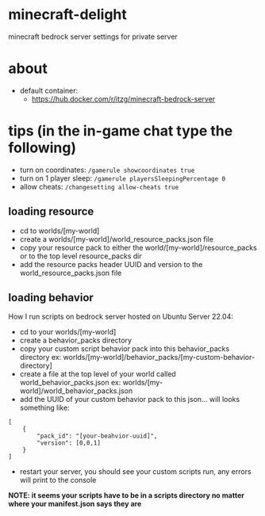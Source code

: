 # minecraft-delight
minecraft bedrock server settings for private server

# about
- default container: 
    - https://hub.docker.com/r/itzg/minecraft-bedrock-server

# tips (in the in-game chat type the following)
- turn on coordinates: `/gamerule showcoordinates true`
- turn on 1 player sleep: `/gamerule playersSleepingPercentage 0`
- allow cheats: `/changesetting allow-cheats true`

## loading resource
- cd to worlds/[my-world]
- create a worlds/[my-world]/world_resource_packs.json file
- copy your resource pack to either the world/[my-world]/resource_packs or to the top level resource_packs dir
- add the resource packs header UUID and version to the world_resource_packs.json file

## loading behavior
How I run scripts on bedrock server hosted on Ubuntu Server 22.04:

- cd to your worlds/[my-world]
- create a behavior_packs directory
- copy your custom script behavior pack into this behavior_packs directory ex: worlds/[my-world]/behavior_packs/[my-custom-behavior-directory]
- create a file at the top level of your world called world_behavior_packs.json ex: worlds/[my-world]/world_behavior_packs.json
- add the UUID of your custom behavior pack to this json... will looks something like:  
```
[
    {
        "pack_id": "[your-beahvior-uuid]",
        "version": [0,0,1]
    }
]
```

- restart your server, you should see your custom scripts run, any errors will print to the console  

**NOTE: it seems your scripts have to be in a scripts directory no matter where your manifest.json says they are**